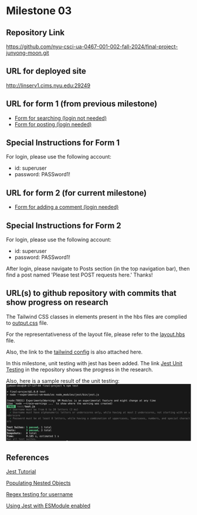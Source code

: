Milestone 03
===

Repository Link
---
https://github.com/nyu-csci-ua-0467-001-002-fall-2024/final-project-junyong-moon.git

URL for deployed site 
---
http://linserv1.cims.nyu.edu:29249

URL for form 1 (from previous milestone) 
---
* [Form for searching (login not needed)](http://linserv1.cims.nyu.edu:29249/posts)
* [Form for posting (login needed)](http://linserv1.cims.nyu.edu:29249/posts/add)

Special Instructions for Form 1
---
For login, please use the following account:
- id: superuser
- password: PASSword1!

URL for form 2 (for current milestone)
---
* [Form for adding a comment (login needed)](http://linserv1.cims.nyu.edu:29249/posts/please-test-post-requests-here)

Special Instructions for Form 2
---
For login, please use the following account:
- id: superuser
- password: PASSword1!

After login, please navigate to Posts section (in the top navigation bar),
then find a post named 'Please test POST requests here.' Thanks! 

URL(s) to github repository with commits that show progress on research
--- 
The Tailwind CSS classes in elements present in the hbs files are complied to [output.css](src/output.css) file.

For the representativeness of the layout file, please refer to the [layout.hbs](views/layout.hbs) file.

Also, the link to the [tailwind config](tailwind.config.js) is also attached here.

In this milestone, unit testing with jest has been added. The link [Jest Unit Testing](test/test.js) in the repository shows the progress in the research.

Also, here is a sample result of the unit testing: ![jest-result](documentation/Jest_Result.png)

References 
---
[Jest Tutorial](https://jestjs.io/docs/getting-started)

[Populating Nested Objects](https://stackoverflow.com/questions/19222520/populate-nested-array-in-mongoose)

[Regex testing for username](https://stackoverflow.com/questions/336210/regular-expression-for-alphanumeric-and-underscores)

[Using Jest with ESModule enabled](https://stackoverflow.com/questions/35756479/does-jest-support-es6-import-export)